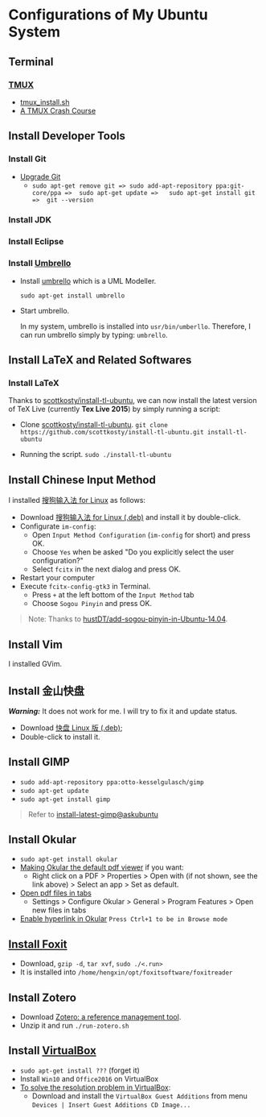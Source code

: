 # Configurations of My Ubuntu System

## Terminal

### [TMUX](https://tmux.github.io/)
- [tmux_install.sh](https://gist.github.com/P7h/91e14096374075f5316e)
- [A TMUX Crash Course](https://robots.thoughtbot.com/a-tmux-crash-course)


## Install Developer Tools
### Install Git
- [Upgrade Git](http://askubuntu.com/a/579591/306000)
  - `sudo apt-get remove git => sudo add-apt-repository ppa:git-core/ppa =>  sudo apt-get update =>   sudo apt-get install git  =>  git --version`

### Install JDK

### Install Eclipse

### Install [Umbrello](https://umbrello.kde.org/installation.php)
- Install [umbrello](https://umbrello.kde.org/) which is a UML Modeller. 

  `sudo apt-get install umbrello`
- Start umbrello.

  In my system, umbrello is installed into `usr/bin/umberllo`. Therefore, I can run umbrello simply by typing: 
  `umbrello`.

## Install LaTeX and Related Softwares

### Install LaTeX

Thanks to [scottkosty/install-tl-ubuntu](https://github.com/scottkosty/install-tl-ubuntu), we can now install the latest version of TeX Live (currently **Tex Live 2015**) by simply running a script:

- Clone [scottkosty/install-tl-ubuntu](https://github.com/scottkosty/install-tl-ubuntu).
`git clone https://github.com/scottkosty/install-tl-ubuntu.git install-tl-ubuntu`

- Running the script. 
`sudo ./install-tl-ubuntu`

## Install Chinese Input Method

I installed [搜狗输入法 for Linux](http://pinyin.sogou.com/linux/?r=pinyin) as follows:

- Download [搜狗输入法 for Linux (.deb)](http://pinyin.sogou.com/linux/?r=pinyin) and install it by double-click.
- Configurate `im-config`:
  - Open `Input Method Configuration` (`im-config` for short) and press OK.
  - Choose `Yes` when be asked "Do you explicitly select the user configuration?"
  - Select `fcitx` in the next dialog and press OK.
- Restart your computer
- Execute `fcitx-config-gtk3` in Terminal.
  - Press `+` at the left bottom of the `Input Method` tab
  - Choose `Sogou Pinyin` and press OK.

> Note: Thanks to [hustDT/add-sogou-pinyin-in-Ubuntu-14.04](https://github.com/hengxin/config-my-ubuntu/blob/master/README.md).

## Install Vim

I installed GVim.

## Install 金山快盘

***Warning:*** It does not work for me. I will try to fix it and update status.
- Download [快盘 Linux 版 (.deb)](http://www.kuaipan.cn/d/linux);
- Double-click to install it.

## Install GIMP

- `sudo add-apt-repository ppa:otto-kesselgulasch/gimp`
- `sudo apt-get update`
- `sudo apt-get install gimp`

> Refer to [install-latest-gimp@askubuntu](http://askubuntu.com/a/134039/306000)

## Install Okular

- `sudo apt-get install okular`
- [Making Okular the default pdf viewer](http://askubuntu.com/questions/204823/how-do-you-change-the-default-document-viewer-to-okular) if you want:
  - Right click on a PDF > Properties > Open with (if not shown, see the link above) > Select an app > Set as default. 
- [Open pdf files in tabs](http://askubuntu.com/questions/482856/how-to-open-a-pdf-in-an-already-existing-instance-of-okular-independent-of-in)
  - Settings > Configure Okular > General > Program Features > Open new files in tabs
- [Enable hyperlink in Okular](http://ubuntuforums.org/showthread.php?t=2096996)
  `Press Ctrl+1 to be in Browse mode`

## [Install Foxit](https://www.foxitsoftware.com/downloads/thanks.php?product=Foxit-Reader&platform=Linux-64-bit&version=1.1.0.0225&package_type=run&language=English)
- Download, `gzip -d`, `tar xvf`, `sudo ./<.run>`
- It is installed into `/home/hengxin/opt/foxitsoftware/foxitreader`

## Install Zotero
- Download [Zotero: a reference management tool](https://www.zotero.org/).
- Unzip it and run `./run-zotero.sh`

## Install [VirtualBox](https://help.ubuntu.com/community/VirtualBox/Installation)
- `sudo apt-get install ???` (forget it)
- Install `Win10` and `Office2016` on VirtualBox
- [To solve the resolution problem in VirtualBox](http://askubuntu.com/a/451825/306000):
  - Download and install the `VirtualBox Guest Additions` from menu `Devices | Insert Guest Additions CD Image...`
